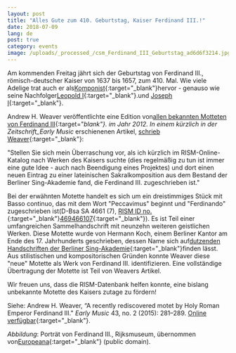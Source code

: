 ```yaml
---
layout: post
title: "Alles Gute zum 410. Geburtstag, Kaiser Ferdinand III.!"
date: 2018-07-09
lang: de
post: true
category: events
image: /uploads/_processed_/csm_Ferdinand_III_Geburtstag_ad6d6f3214.jpg
---
```



Am kommenden Freitag jährt sich der Geburtstag von Ferdinand III., römisch-deutscher Kaiser von 1637 bis 1657, zum 410. Mal. Wie viele Adelige trat auch er als[Komponist](https://opac.rism.info/search?View=rism&author=135163781&Language=de){:target="_blank"}hervor - genauso wie seine Nachfolger[Leopold I](https://opac.rism.info/search?View=rism&author=118571869&Language=de){:target="_blank"}.und [Joseph I](https://opac.rism.info/search?View=rism&author=118558390&Language=de){:target="_blank"}.

Andrew H. Weaver veröffentlichte eine Edition von[allen bekannten Motteten von Ferdinand III](https://www.areditions.com/publications/collegium-musicum/motets-by-emperor-ferdinand-iii-et-al-y2-018.html){:target="_blank"}. im Jahr 2012. In einem kürzlich in der Zeitschrift_Early Music_ erschienenen Artikel, [schrieb Weaver](https://doi.org/10.1093/em/cav001){:target="_blank"}:

"Stellen Sie sich mein Überraschung vor, als ich kürzlich im RISM-Online-Katalog nach Werken des Kaisers suchte (dies regelmäßig zu tun ist immer eine gute Idee - auch nach Beendigung eines Projektes) und dort einen neuen Eintrag zu einer lateinischen Sakralkomposition aus dem Bestand der Berliner Sing-Akademie fand, die Ferdinand III. zugeschrieben ist."

Bei der erwähnten Motette handelt es sich um ein dreistimmiges Stück mit Basso continuo, das mit dem Wort "Peccavimus" beginnt und "Ferdinando" zugeschrieben ist(D-Bsa SA 4661 (7), [RISM ID no.](https://opac.rism.info/search?id=469466107&Language=en){:target="_blank"}[469466107](https://opac.rism.info/search?id=469466107&Language=de){:target="_blank"}). Es ist Teil einer umfangreichen Sammelhandschrift mit neunzehn weiteren geistlichen Werken. Diese Motette wurde von Hermann Koch, einem Berliner Kantor am Ende des 17. Jahrhunderts geschrieben, dessen Name sich auf[dutzenden Handschriften der Berliner Sing-Akademie](https://opac.rism.info/search?View=rism&q=hermann+koch&Language=de){:target="_blank"}finden lässt. Aus stilistischen und kompositorischen Gründen konnte Weaver diese "neue" Motette als Werk von Ferdinand III. identifizieren. Eine vollständige Übertragung der Motette ist Teil von Weavers Artikel.

Wir freuen uns, dass die RISM-Datenbank helfen konnte, eine bislang unbekannte Motette des Kaisers zutage zu fördern!

Siehe:
Andrew H. Weaver, “A recently rediscovered motet by Holy Roman Emperor Ferdinand III." _Early Music_ 43, no. 2 (2015): 281–289. [Online verfügbar](https://doi.org/10.1093/em/cav001){:target="_blank"}.



_Abbildung_: Porträt von Ferdinand III., Rijksmuseum, übernommen von[Europeana](http://data.europeana.eu/item/90402/RP_P_OB_9022){:target="_blank"} (public domain).





<script type="text/javascript">var switchTo5x=true;</script><script type="text/javascript" src="http://w.sharethis.com/button/buttons.js"></script><script type="text/javascript">stLight.options({publisher: "9b601438-1ce1-49d8-bfd7-9cff5df54c17", doNotHash: false, doNotCopy: false, hashAddressBar: false});</script>
